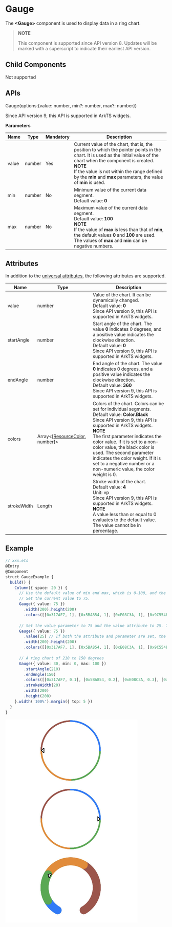 # Gauge

The **\<Gauge>** component is used to display data in a ring chart.


>  **NOTE**
>
>  This component is supported since API version 8. Updates will be marked with a superscript to indicate their earliest API version.


## Child Components

Not supported


## APIs

Gauge(options:{value: number, min?: number, max?: number})

Since API version 9, this API is supported in ArkTS widgets.

**Parameters**

| Name| Type| Mandatory| Description|
| -------- | -------- | -------- | -------- |
| value | number | Yes| Current value of the chart, that is, the position to which the pointer points in the chart. It is used as the initial value of the chart when the component is created.<br>**NOTE**<br>If the value is not within the range defined by the **min** and **max** parameters, the value of **min** is used.|
| min | number | No| Minimum value of the current data segment.<br>Default value: **0**|
| max | number | No| Maximum value of the current data segment.<br>Default value: **100**<br>**NOTE**<br>If the value of **max** is less than that of **min**, the default values **0** and **100** are used.<br>The values of **max** and **min** can be negative numbers.|

## Attributes

In addition to the [universal attributes](ts-universal-attributes-size.md), the following attributes are supported.

| Name| Type| Description|
| -------- | -------- | -------- |
| value | number | Value of the chart. It can be dynamically changed.<br>Default value: **0**<br>Since API version 9, this API is supported in ArkTS widgets.|
| startAngle | number | Start angle of the chart. The value **0** indicates 0 degrees, and a positive value indicates the clockwise direction.<br>Default value: **0**<br>Since API version 9, this API is supported in ArkTS widgets.|
| endAngle | number | End angle of the chart. The value **0** indicates 0 degrees, and a positive value indicates the clockwise direction.<br>Default value: **360**<br>Since API version 9, this API is supported in ArkTS widgets.|
| colors | Array&lt;[[ResourceColor](ts-types.md#resourcecolor), number]&gt; | Colors of the chart. Colors can be set for individual segments.<br>Default value: **Color.Black**<br>Since API version 9, this API is supported in ArkTS widgets.<br>**NOTE**<br>The first parameter indicates the color value. If it is set to a non-color value, the black color is used. The second parameter indicates the color weight. If it is set to a negative number or a non-numeric value, the color weight is 0.|
| strokeWidth | Length | Stroke width of the chart.<br>Default value: **4**<br>Unit: vp<br>Since API version 9, this API is supported in ArkTS widgets.<br>**NOTE**<br>A value less than or equal to 0 evaluates to the default value.<br>The value cannot be in percentage.|

## Example


```ts
// xxx.ets
@Entry
@Component
struct GaugeExample {
  build() {
    Column({ space: 20 }) {
      // Use the default value of min and max, which is 0-100, and the default values of startAngle and endAngle, which are 0 and 360, respectively.
      // Set the current value to 75.
      Gauge({ value: 75 })
        .width(200).height(200)
        .colors([[0x317AF7, 1], [0x5BA854, 1], [0xE08C3A, 1], [0x9C554B, 1]])
      
      // Set the value parameter to 75 and the value attribute to 25. The attribute setting is used.
      Gauge({ value: 75 })
        .value(25) // If both the attribute and parameter are set, the attribute setting is used.
        .width(200).height(200)
        .colors([[0x317AF7, 1], [0x5BA854, 1], [0xE08C3A, 1], [0x9C554B, 1]])
      
      // A ring chart of 210 to 150 degrees
      Gauge({ value: 30, min: 0, max: 100 })
        .startAngle(210)
        .endAngle(150)
        .colors([[0x317AF7, 0.1], [0x5BA854, 0.2], [0xE08C3A, 0.3], [0x9C554B, 0.4]])
        .strokeWidth(20)
        .width(200)
        .height(200)
    }.width('100%').margin({ top: 5 })
  }
}
```

![gauge](figures/gauge-image.png)

